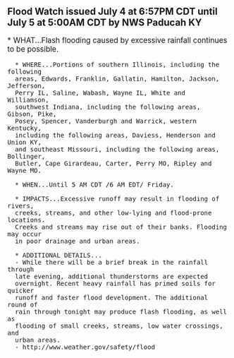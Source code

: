 <p>
   <h2>Flood Watch issued July 4 at 6:57PM CDT until July 5 at 5:00AM CDT by NWS Paducah KY</h2>
   <div style="font-size:120%">* WHAT...Flash flooding caused by excessive rainfall continues to be
      possible.
      
      * WHERE...Portions of southern Illinois, including the following
      areas, Edwards, Franklin, Gallatin, Hamilton, Jackson, Jefferson,
      Perry IL, Saline, Wabash, Wayne IL, White and Williamson,
      southwest Indiana, including the following areas, Gibson, Pike,
      Posey, Spencer, Vanderburgh and Warrick, western Kentucky,
      including the following areas, Daviess, Henderson and Union KY,
      and southeast Missouri, including the following areas, Bollinger,
      Butler, Cape Girardeau, Carter, Perry MO, Ripley and Wayne MO.
      
      * WHEN...Until 5 AM CDT /6 AM EDT/ Friday.
      
      * IMPACTS...Excessive runoff may result in flooding of rivers,
      creeks, streams, and other low-lying and flood-prone locations.
      Creeks and streams may rise out of their banks. Flooding may occur
      in poor drainage and urban areas.
      
      * ADDITIONAL DETAILS...
      - While there will be a brief break in the rainfall through
      late evening, additional thunderstorms are expected
      overnight. Recent heavy rainfall has primed soils for quicker
      runoff and faster flood development. The additional round of
      rain through tonight may produce flash flooding, as well as
      flooding of small creeks, streams, low water crossings, and
      urban areas.
      - http://www.weather.gov/safety/flood
   </div>
</p>